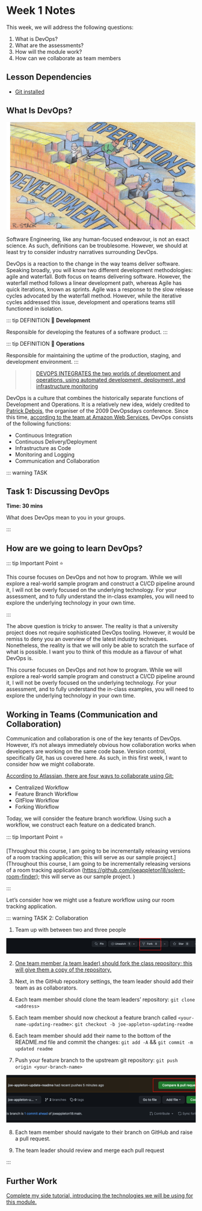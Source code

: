 # Week 1 Notes 

This week, we will address the following questions:

1. What is DevOps?
2. What are the assessments?
3. How will the module work?
4. How can we collaborate as team members


## Lesson Dependencies

- [Git installed](https://git-scm.com/book/en/v2/Getting-Started-Installing-Git)



## What Is DevOps?

![What is DevOps](../assets/img/what-is-dev-ops.png)

Software Engineering, like any human-focused endeavour, is not an exact science. As such, definitions can be troublesome. However, we should at least try to consider industry narratives surrounding DevOps.

DevOps is a reaction to the change in the way teams deliver software. Speaking broadly, you will know two different development methodologies: agile and waterfall. Both focus on teams delivering software. However, the waterfall method follows a linear development path, whereas Agile has quick iterations, known as sprints. Agile was a response to the slow release cycles advocated by the waterfall method. However, while the iterative cycles addressed this issue, development and operations teams still functioned in isolation.

::: tip DEFINITION
:book: **Development**

Responsible for developing the features of a software product.
:::

::: tip DEFINITION
:book: **Operations**

Responsible for maintaining the uptime of the production, staging, and development environment.
:::

> > [DEVOPS INTEGRATES the two worlds of development and operations, using automated development, deployment, and infrastructure monitoring]()

DevOps is a culture that combines the historically separate functions of Development and Operations. It is a relatively new idea, widely credited to [Patrick Debois](https://twitter.com/patrickdebois?ref_src=twsrc%5Egoogle%7Ctwcamp%5Eserp%7Ctwgr%5Eauthor), the organiser of the 2009 DevOpsdays conference. Since this time, [according to the team at Amazon Web Services](https://docs.aws.amazon.com/whitepapers/latest/introduction-devops-aws/welcome.html), DevOps consists of the following functions:

- Continuous Integration
- Continuous Delivery/Deployment
- Infrastructure as Code
- Monitoring and Logging
- Communication and Collaboration

::: warning TASK

## Task 1: Discussing DevOps

**Time: 30 mins**

What does DevOps mean to you in your groups.

:::

## How are we going to learn DevOps?

::: tip Important Point
:star:

This course focuses on DevOps and not how to program. While we will explore a real-world sample program and construct a CI/CD pipeline around it, I will not be overly focused on the underlying technology. For your assessment, and to fully understand the in-class examples, you will need to explore the underlying technology in your own time.

:::

The above question is tricky to answer. The reality is that a university project does not require sophisticated DevOps tooling. However, it would be remiss to deny you an overview of the latest industry techniques. Nonetheless, the reality is that we will only be able to scratch the surface of what is possible. I want you to think of this module as a flavour of what DevOps is.

This course focuses on DevOps and not how to program. While we will explore a real-world sample program and construct a CI/CD pipeline around it, I will not be overly focused on the underlying technology. For your assessment, and to fully understand the in-class examples, you will need to explore the underlying technology in your own time.


## Working in Teams (Communication and Collaboration)


Communication and collaboration is one of the key tenants of DevOps. However, it’s not always immediately obvious how collaboration works when developers are working on the same code base. Version control, specifically Git, has us covered here. As such, in this first week, I want to consider how we might collaborate. 

[According to Atlassian, there are four ways to collaborate using Git:](https://www.atlassian.com/git/tutorials/comparing-workflows)

- Centralized Workflow
- Feature Branch Workflow
- GitFlow Workflow
- Forking Workflow

Today, we will consider the feature branch workflow. Using such a workflow, we construct each feature on a dedicated branch.

::: tip Important Point
:star:

[Throughout this course, I am going to be incrementally releasing versions of a room tracking application; this will serve as our sample project.](Throughout this course, I am going to be incrementally releasing versions of a room tracking application (https://github.com/joeappleton18/solent-room-finder); this will serve as our sample project.  )  

:::


Let’s consider how we might use a feature workflow using our room tracking application.  


::: warning TASK 2: Collaboration

1. Team up with between two and three people 

![](../assets/img/fork.png)


2. [One team member (a team leader) should fork the class repository; this will give them a copy of the repository.](https://github.com/joeappleton18/solent-room-finder) 

3.  Next, in the GitHub repository settings, the team leader should add their team as as collaborators. 

4. Each team member should clone the team leaders’ repository: `git clone <address>`


5. Each team member should now checkout a feature branch called `<your-name-updating-readme>`: `git checkout -b joe-appleton-updating-readme`

6. Each team member should add their name to the bottom of the README.md file and commit the changes: `git add -A` && `git commit -m updated readme`

7. Push your feature branch to the upstream git repository: `git push origin <your-branch-name>`

![](../assets/img/pull_request.png)

8. Each team member should navigate to their branch on GitHub and raise a pull request.

9.  The team leader should review and merge each pull request

::: 



## Further Work

[Complete my side tutorial, introducing the technologies we will be using for this module.](/side-tutorials/1.creating-a-next-and-tail-wind-application.html#video-assets) 








